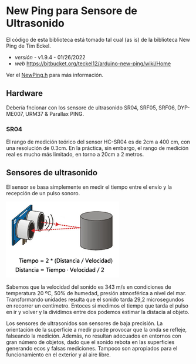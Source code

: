 # New Ping para Sensore de Ultrasonido
El código de esta biblioteca está tomado tal cual (as is) de la biblioteca New Ping de Tim Eckel.

- *versión* - v1.9.4 - 01/26/2022
- *web* https://bitbucket.org/teckel12/arduino-new-ping/wiki/Home

Ver el [NewPing.h](NewPing.h) para más información.

## Hardware
Debería fncionar con los sensore de ultrasonido SR04, SRF05, SRF06, DYP-ME007, URM37 & Parallax PING.
### SR04
El rango de medición teórico del sensor HC-SR04 es de 2cm a 400 cm, con una resolución de 0.3cm. En la práctica, sin embargo, el rango de medición real es mucho más limitado, en torno a 20cm a 2 metros.

## Sensores de ultrasonido

El sensor se basa simplemente en medir el tiempo entre el envío y la recepción de un pulso sonoro. 

![ultrasonido](pic/sensor-ultrasonico-explicacion.png)

Sabemos que la velocidad del sonido es 343 m/s en condiciones de temperatura 20 ºC, 50% de humedad, presión atmosférica a nivel del mar. Transformando unidades resulta que el sonido tarda 29,2 microsegundos en recorrer un centímetro. Entoces si medimos el tiempo que tarda el pulso en ir y volver y la dividimos entre dos podemos estimar la distacia al objeto.

Los sensores de ultrasonidos son sensores de baja precisión. La orientación de la superficie a medir puede provocar que la onda se refleje, falseando la medición. Además, no resultan adecuados en entornos con gran número de objetos, dado que el sonido rebota en las superficies generando ecos y falsas mediciones. Tampoco son apropiados para el funcionamiento en el exterior y al aire libre.